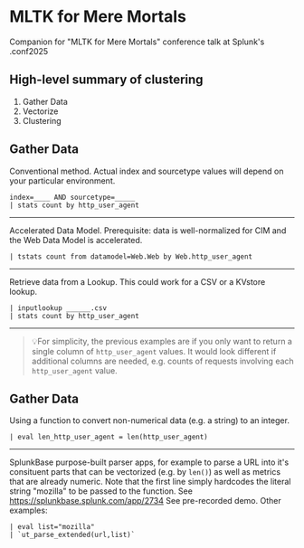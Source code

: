 # MLTK for Mere Mortals
Companion for "MLTK for Mere Mortals" conference talk at Splunk's .conf2025

## High-level summary of clustering ##
1. Gather Data
2. Vectorize
3. Clustering

## Gather Data ##
Conventional method. Actual index and sourcetype values will depend on your particular environment.
```
index=____ AND sourcetype=_____ 
| stats count by http_user_agent
```
---
Accelerated Data Model. Prerequisite: data is well-normalized for CIM and the Web Data Model is accelerated.
```
| tstats count from datamodel=Web.Web by Web.http_user_agent
```
---
Retrieve data from a Lookup. This could work for a CSV or a KVstore lookup.
```
| inputlookup ______.csv 
| stats count by http_user_agent
```
---
>💡For simplicity, the previous examples are if you only want to return a single column of `http_user_agent` values.
It would look different if additional columns are needed, e.g. counts of requests involving each `http_user_agent` value.

## Gather Data ##
Using a function to convert non-numerical data (e.g. a string) to an integer.
```
| eval len_http_user_agent = len(http_user_agent)
```
---
SplunkBase purpose-built parser apps, for example to parse a URL into it's consituent parts that can be vectorized (e.g. by `len()`) as well as metrics that are already numeric.
Note that the first line simply hardcodes the literal string "mozilla" to be passed to the function. See https://splunkbase.splunk.com/app/2734
See pre-recorded demo.
Other examples:
```
| eval list="mozilla" 
| `ut_parse_extended(url,list)`
```
